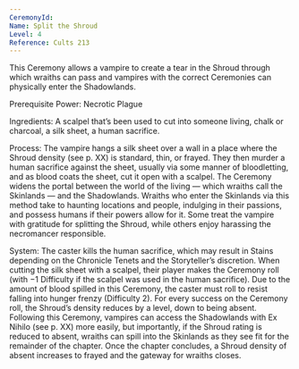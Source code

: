 ```yaml
---
CeremonyId: 
Name: Split the Shroud
Level: 4
Reference: Cults 213
---
```

This Ceremony allows a vampire to create a tear in the Shroud through which wraiths can pass and vampires with the correct Ceremonies can physically enter the Shadowlands. 

Prerequisite Power: Necrotic Plague 

Ingredients: A scalpel that’s been used to cut into someone living, chalk or charcoal, a silk sheet, a human sacrifice. 

Process: The vampire hangs a silk sheet over a wall in a place where the Shroud density (see p. XX) is standard, thin, or frayed. They then murder a human sacrifice against the sheet, usually via some manner of bloodletting, and as blood coats the sheet, cut it open with a scalpel. The Ceremony widens the portal between the world of the living — which wraiths call the Skinlands — and the Shadowlands. Wraiths who enter the Skinlands via this method take to haunting locations and people, indulging in their passions, and possess humans if their powers allow for it. Some treat the vampire with gratitude for splitting the Shroud, while others enjoy harassing the necromancer responsible. 

System: The caster kills the human sacrifice, which may result in Stains depending on the Chronicle Tenets and the Storyteller’s discretion. When cutting the silk sheet with a scalpel, their player makes the Ceremony roll (with −1 Difficulty if the scalpel was used in the human sacrifice). Due to the amount of blood spilled in this Ceremony, the caster must roll to resist falling into hunger frenzy (Difficulty 2). For every success on the Ceremony roll, the Shroud’s density reduces by a level, down to being absent. Following this Ceremony, vampires can access the Shadowlands with Ex Nihilo (see p. XX) more easily, but importantly, if the Shroud rating is reduced to absent, wraiths can spill into the Skinlands as they see fit for the remainder of the chapter. Once the chapter concludes, a Shroud density of absent increases to frayed and the gateway for wraiths closes.